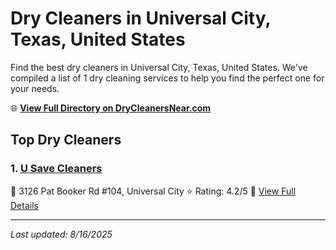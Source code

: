 # Dry Cleaners in Universal City, Texas, United States

Find the best dry cleaners in Universal City, Texas, United States. We've compiled a list of 1 dry cleaning services to help you find the perfect one for your needs.

🌐 **[View Full Directory on DryCleanersNear.com](https://drycleanersnear.com/city/US/Texas/Universal%20City)**

## Top Dry Cleaners

### 1. [U Save Cleaners](https://drycleanersnear.com/dryCleaner/689bf1bc010bf80bea4b03e9/u-save-cleaners)
📍 3126 Pat Booker Rd #104, Universal City
⭐ Rating: 4.2/5
🔗 [View Full Details](https://drycleanersnear.com/dryCleaner/689bf1bc010bf80bea4b03e9/u-save-cleaners)


---

*Last updated: 8/16/2025*
